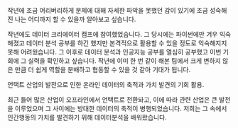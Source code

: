 작년에 조금 어리버리하게 문제에 대해 자세한 파악을 못했던 감이 있기에 조금 성숙해진 나는 어디까지 할 수 있을까 알아보고 싶습니다.

작년에도 데이터 크리에이터 캠프에 참여했었습니다. 그 당시에는 파이썬에만 겨우 익숙해졌고 데이터 분석 공부를 하긴 했지만 본격적으로 활용할 수 있을 정도로 익숙해지지 못해 어려웠습니다. 그 이후로 데이터 분석과 인공지능 공부를 열심히 공부했고 이번 기회에 그 실력을 확인하고 싶습니다. 작년에 이미 한 번 같이 해본 팀에서 크게 변하지 않은 만큼 더 쉽게 역할을 분배하고 협동할 수 있을 것 같아 기대가 됩니다. 

언택트 산업의 발전으로 인한 온라인 데이터의 축적과 가치 발견의 기회 활용. 

최근 들어 많은 산업이 오프라인에서 언택트로 전환돠고, 이에 따라 관련 산업은 큰 발전을 이루었으며 그 사이에는 방대한 데이터의 축적이 병행되었습니다. 저희는 그 속에서 인간행동의 가치를 발견하기 위해 데이터분석을 배워왔습니다. 
<!--stackedit_data:
eyJoaXN0b3J5IjpbMTQ4NzEzNjY5LDk2MjA1NjY3NCw3NTMwMj
Q2OTIsLTE0OTc1MTU1MzFdfQ==
-->